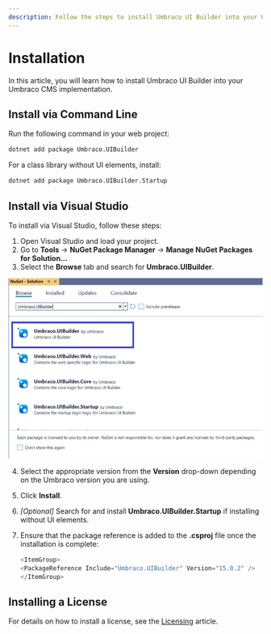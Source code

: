 ```yaml
---
description: Follow the steps to install Umbraco UI Builder into your Umbraco CMS website.
---
```


# Installation

In this article, you will learn how to install Umbraco UI Builder into your Umbraco CMS implementation.

## Install via Command Line

Run the following command in your web project:

```sh
dotnet add package Umbraco.UIBuilder
```

For a class library without UI elements, install:

```sh
dotnet add package Umbraco.UIBuilder.Startup
```

## Install via Visual Studio

To install via Visual Studio, follow these steps:

1. Open Visual Studio and load your project.
2. Go to **Tools** -> **NuGet Package Manager** -> **Manage NuGet Packages for Solution...**
3. Select the **Browse** tab and search for **Umbraco.UIBuilder**.

![Installing Umbraco UI Builder via Visual Studio](images/installing-vs.png)

4. Select the appropriate version from the **Version** drop-down depending on the Umbraco version you are using.
5. Click **Install**.
6. *[Optional]* Search for and install **Umbraco.UIBuilder.Startup** if installing without UI elements.
7. Ensure that the package reference is added to the **.csproj** file once the installation is complete:

   ```cs
   <ItemGroup>
   <PackageReference Include="Umbraco.UIBuilder" Version="15.0.2" />
   </ItemGroup>
   ```

## Installing a License

For details on how to install a license, see the [Licensing](licensing-model.md#installing-your-license) article.
